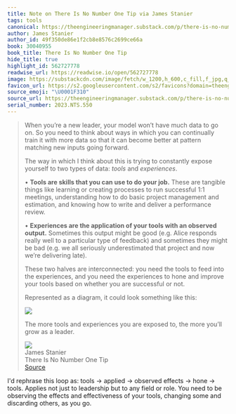 ```yaml
---
title: Note on There Is No Number One Tip via James Stanier
tags: tools
canonical: https://theengineeringmanager.substack.com/p/there-is-no-number-one-tip?utm_source=substack&utm_medium=email
author: James Stanier
author_id: 49f350de86e1f2cb8e8576c2699ce66a
book: 30040955
book_title: There Is No Number One Tip
hide_title: true
highlight_id: 562727778
readwise_url: https://readwise.io/open/562727778
image: https://substackcdn.com/image/fetch/w_1200,h_600,c_fill,f_jpg,q_auto:good,fl_progressive:steep,g_auto/https%3A%2F%2Fsubstack-post-media.s3.amazonaws.com%2Fpublic%2Fimages%2F9b00b573-11e2-4330-a849-eb57200f8d0e_992x960.png
favicon_url: https://s2.googleusercontent.com/s2/favicons?domain=theengineeringmanager.substack.com
source_emoji: "\U0001F310"
source_url: https://theengineeringmanager.substack.com/p/there-is-no-number-one-tip?utm_source=substack&utm_medium=email#:~:text=When%20you%E2%80%99re%20a,as%20a%20leader.
serial_number: 2023.NTS.550
---
```

> When you’re a new leader, your model won’t have much data to go on. So you need to think about ways in which you can continually train it with more data so that it can become better at pattern matching new inputs going forward.
> 
> The way in which I think about this is trying to constantly expose yourself to two types of data: *tools* and *experiences*.
> 
> • **Tools are skills that you can use to do your job.** These are tangible things like learning or creating processes to run successful 1:1 meetings, understanding how to do basic project management and estimation, and knowing how to write and deliver a performance review.
> 
> • **Experiences are the application of your tools with an observed output.** Sometimes this output might be good (e.g. Alice responds really well to a particular type of feedback) and sometimes they might be bad (e.g. we all seriously underestimated that project and now we’re delivering late).
> 
> These two halves are interconnected: you need the tools to feed into the experiences, and you need the experiences to hone and improve your tools based on whether you are successful or not.
> 
> Represented as a diagram, it could look something like this:
> 
> ![](https://substackcdn.com/image/fetch/w_1456,c_limit,f_auto,q_auto:good,fl_progressive:steep/https%3A%2F%2Fsubstack-post-media.s3.amazonaws.com%2Fpublic%2Fimages%2F9b00b573-11e2-4330-a849-eb57200f8d0e_992x960.png)
> 
> The more tools and experiences you are exposed to, the more you’ll grow as a leader.
> <div class="quoteback-footer"><div class="quoteback-avatar"><img class="mini-favicon" src="https://s2.googleusercontent.com/s2/favicons?domain=theengineeringmanager.substack.com"></div><div class="quoteback-metadata"><div class="metadata-inner"><span style="display:none">FROM:</span><div aria-label="James Stanier" class="quoteback-author"> James Stanier</div><div aria-label="There Is No Number One Tip" class="quoteback-title"> There Is No Number One Tip</div></div></div><div class="quoteback-backlink"><a target="_blank" aria-label="go to the full text of this quotation" rel="noopener" href="https://theengineeringmanager.substack.com/p/there-is-no-number-one-tip?utm_source=substack&utm_medium=email#:~:text=When%20you%E2%80%99re%20a,as%20a%20leader." class="quoteback-arrow"> Source</a></div></div>

I'd rephrase this loop as: tools -> applied -> observed effects -> hone -> tools. Applies not just to leadership but to any field or role. You need to be observing the effects and effectiveness of your tools, changing some and discarding others, as you go.
